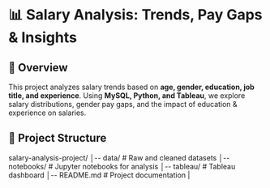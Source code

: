 # 📊 Salary Analysis: Trends, Pay Gaps & Insights

## 📌 Overview
This project analyzes salary trends based on **age, gender, education, job title, and experience**. Using **MySQL, Python, and Tableau**, we explore salary distributions, gender pay gaps, and the impact of education & experience on salaries.

## 📂 Project Structure

salary-analysis-project/ │-- data/ # Raw and cleaned datasets │-- notebooks/ # Jupyter notebooks for analysis │-- tableau/ # Tableau dashboard │-- README.md # Project documentation |
